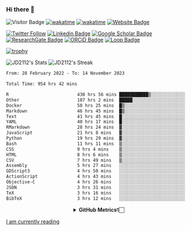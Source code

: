 ### Hi there 👋
![Visitor Badge](https://visitor-badge.laobi.icu/badge?page_id=JD2112.JD2112)
[![wakatime](https://github.com/JD2112/JD2112/actions/workflows/waka-readme.yml/badge.svg)](https://github.com/JD2112/JD2112/actions/workflows/waka-readme.yml)
[![wakatime](https://wakatime.com/badge/user/fe95275f-909a-4147-a45d-624981173898.svg)](https://wakatime.com/@fe95275f-909a-4147-a45d-624981173898)
[![Website Badge](https://img.shields.io/badge/website-informational?style=flat-square)](http://jyotirmoydas.netlify.app)

[![Twitter Follow](https://img.shields.io/twitter/follow/jyotirmoy21?style=social)](https://twitter.com/jyotirmoy21)
[![Linkedin Badge](https://img.shields.io/badge/-jyotirmoy-blue?style=plastic&logo=Linkedin&logoColor=white&link=https://www.linkedin.com/in/dasjyotirmoy/)](https://www.linkedin.com/in/dasjyotirmoy/)
[![Google Scholar Badge](https://img.shields.io/badge/-jyotirmoy-blue?style=plastic&logo=GoogleScholar&logoColor=white&link=https://scholar.google.se/citations?user=IMBYOv8AAAAJ&hl=en)](https://scholar.google.se/citations?user=IMBYOv8AAAAJ&hl=en)
[![ResearchGate Badge](https://img.shields.io/badge/-jyotirmoy-cyan?style=plastic&logo=ResearchGate&logoColor=white&link=https://www.researchgate.net/profile/Jyotirmoy-Das-3)](https://www.researchgate.net/profile/Jyotirmoy-Das-3)
[![ORCiD Badge](https://img.shields.io/badge/-jyotirmoy-green?style=plastic&logo=orcid&logoColor=white&link=https://orcid.org/0000-0002-5649-4658)](https://orcid.org/0000-0002-5649-4658)
[![Loop Badge](https://img.shields.io/badge/-jyotirmoy-orange?style=plastic&logo=Loop&logoColor=white&link=https://loop.frontiersin.org/people/1519976/overview)](https://loop.frontiersin.org/people/1519976/overview)

[![trophy](https://github-profile-trophy.vercel.app/?username=JD2112)](https://github.com/ryo-ma/github-profile-trophy)

<!--
**JD2112/JD2112** is a ✨ _special_ ✨ repository because its `README.md` (this file) appears on your GitHub profile.

Here are some ideas to get you started:

- 🔭 I’m currently working on ...
- 🌱 I’m currently learning ...
- 👯 I’m looking to collaborate on ...
- 🤔 I’m looking for help with ...
- 💬 Ask me about ...
- 📫 How to reach me: ...
- 😄 Pronouns: ...
- ⚡ Fun fact: ...
![JD2112's Top Languages](https://github-readme-stats.vercel.app/api/top-langs/?username=JD2112&theme=vue-dark&show_icons=true&hide_border=true&layout=compact)
-->
![JD2112's Stats](https://github-readme-stats.vercel.app/api?username=JD2112&theme=vue-dark&show_icons=true&hide_border=true&count_private=true)
![JD2112's Streak](https://github-readme-streak-stats.herokuapp.com/?user=JD2112&theme=vue-dark&hide_border=true)





<!--START_SECTION:waka-->

```txt
From: 28 February 2022 - To: 14 November 2023

Total Time: 954 hrs 42 mins

R                          430 hrs 56 mins ███████████▒░░░░░░░░░░░░░   45.14 %
Other                      187 hrs 2 mins  █████░░░░░░░░░░░░░░░░░░░░   19.59 %
Docker                     50 hrs 25 mins  █▒░░░░░░░░░░░░░░░░░░░░░░░   05.28 %
Markdown                   46 hrs 45 mins  █▒░░░░░░░░░░░░░░░░░░░░░░░   04.90 %
Text                       41 hrs 45 mins  █░░░░░░░░░░░░░░░░░░░░░░░░   04.37 %
YAML                       40 hrs 17 mins  █░░░░░░░░░░░░░░░░░░░░░░░░   04.22 %
RMarkdown                  28 hrs 24 mins  ▓░░░░░░░░░░░░░░░░░░░░░░░░   02.98 %
JavaScript                 21 hrs 8 mins   ▓░░░░░░░░░░░░░░░░░░░░░░░░   02.22 %
Python                     19 hrs 29 mins  ▓░░░░░░░░░░░░░░░░░░░░░░░░   02.04 %
Bash                       11 hrs 11 mins  ▒░░░░░░░░░░░░░░░░░░░░░░░░   01.17 %
CSS                        9 hrs 4 mins    ▒░░░░░░░░░░░░░░░░░░░░░░░░   00.95 %
HTML                       8 hrs 6 mins    ▒░░░░░░░░░░░░░░░░░░░░░░░░   00.85 %
CSV                        7 hrs 49 mins   ▒░░░░░░░░░░░░░░░░░░░░░░░░   00.82 %
Assembly                   5 hrs 27 mins   ░░░░░░░░░░░░░░░░░░░░░░░░░   00.57 %
GDScript3                  4 hrs 50 mins   ░░░░░░░░░░░░░░░░░░░░░░░░░   00.51 %
ActionScript               4 hrs 43 mins   ░░░░░░░░░░░░░░░░░░░░░░░░░   00.49 %
Objective-C                4 hrs 26 mins   ░░░░░░░░░░░░░░░░░░░░░░░░░   00.47 %
JSON                       3 hrs 31 mins   ░░░░░░░░░░░░░░░░░░░░░░░░░   00.37 %
TeX                        3 hrs 16 mins   ░░░░░░░░░░░░░░░░░░░░░░░░░   00.34 %
BibTeX                     3 hrs 12 mins   ░░░░░░░░░░░░░░░░░░░░░░░░░   00.34 %
```

<!--END_SECTION:waka-->

<div align="center">
    <details>
        <summary><b>GitHub Metrics👇🏻</b></summary>
    <br>
        
[Get Details](https://metrics.lecoq.io/insights/JD2112)
    </details>
</div>

<a target="_blank" href="https://www.goodreads.com/user/show/21242415-jyotirmoy-das">I am currently reading</a>


